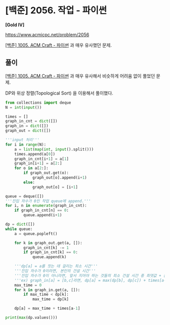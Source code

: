 # [백준] 2056. 작업 - 파이썬

**[Gold IV]**



https://www.acmicpc.net/problem/2056



[[백준] 1005. ACM Craft - 파이썬](https://wondev.tistory.com/129) 과 매우 유사했던 문제.



## 풀이

[[백준] 1005. ACM Craft - 파이썬](https://wondev.tistory.com/129) 과 매우 유사해서 비슷하게 어려움 없이 풀었던 문제.

DP와 위상 정렬(Topological Sort) 을 이용해서 풀이했다.



```python
from collections import deque
N = int(input())

times = []
graph_in_cnt = dict([])
graph_in = dict([])
graph_out = dict([])

'''input 처리'''
for i in range(N):
    a = list(map(int, input().split()))
    times.append(a[0])
    graph_in_cnt[i+1] = a[1]
    graph_in[i+1] = a[2:]
    for o in a[2:]:
        if graph_out.get(o):
            graph_out[o].append(i+1)
        else:
            graph_out[o] = [i+1]

queue = deque([])
'''진입 차수가 0인 작업 queue에 append.'''
for i, n in enumerate(graph_in_cnt):
    if graph_in_cnt[n] == 0:
        queue.append(i+1)

dp = dict([])
while queue:
    a = queue.popleft()

    for k in graph_out.get(a, []):
        graph_in_cnt[k] -= 1
        if graph_in_cnt[k] == 0:
            queue.append(k)

    '''dp[a] = a를 짓는 데 걸리는 최소 시간'''
    '''진입 차수가 0이라면, 본인의 건설 시간'''
    '''진입 차수가 0이 아니라면, 앞서 지어야 하는 것들의 최소 건설 시간 중 최댓값 + 본인의 건설 시간'''
    '''ex) graph_in[a] = [b,c]라면, dp[a] = max(dp[b], dp[c]) + times[a-1]'''
    max_time = 0
    for k in graph_in.get(a, []):
        if max_time < dp[k]:
            max_time = dp[k]

    dp[a] = max_time + times[a-1]

print(max(dp.values()))
```

